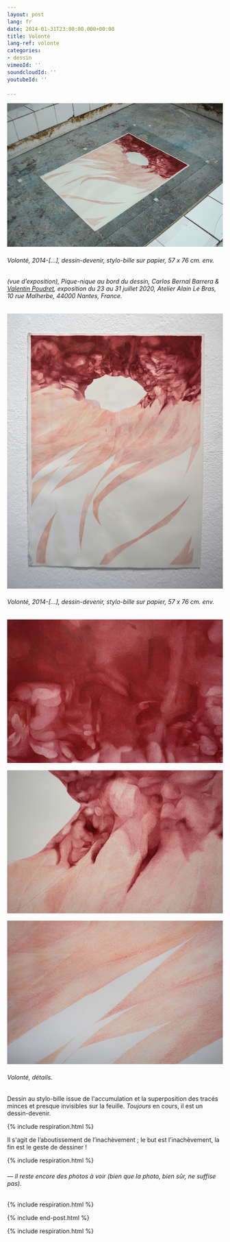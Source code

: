 ```yaml
---
layout: post
lang: fr
date: 2014-01-31T23:00:00.000+00:00
title: Volonté
lang-ref: volonte
categories:
- dessin
vimeoId: ''
soundcloudId: ''
youtubeId: ''

---
```

![](/imgs/dsc_2386_-1-up.jpg)

###### _Volonté_, 2014-\[...\], dessin-devenir, stylo-bille sur papier, 57 x 76 cm. env.

###### (vue d’exposition), _Pique-nique au bord du dessin_, Carlos Bernal Barrera & [Valentin Poudret](http://www.valentin-poudret.com), exposition du 23 au 31 juillet 2020, Atelier Alain Le Bras, 10 rue Malherbe, 44000 Nantes, France.

![](/imgs/dsc_2513_-2-up.jpg)

###### _Volonté_, 2014-\[...\], dessin-devenir, stylo-bille sur papier, 57 x 76 cm. env.

![](/imgs/dsc_2517_-3-up.jpg)

![](/imgs/dsc_2518_-4-up.jpg)

![](/imgs/dsc_2519_-5-up.jpg)

###### _Volonté_, détails.

Dessin au stylo-bille issue de l'accumulation et la superposition des tracés minces et presque invisibles sur la feuille. _Toujours_ en cours, il est un dessin-devenir.

{% include respiration.html %}

Il s'agit de l’aboutissement de l’inachèvement ; le but est l'inachèvement, la fin est le geste de dessiner !

{% include respiration.html %}

###### _— Il reste encore des photos à voir (bien que la photo, bien sûr, ne suffise pas)._

{% include respiration.html %}

{% include end-post.html %}

{% include respiration.html %}
